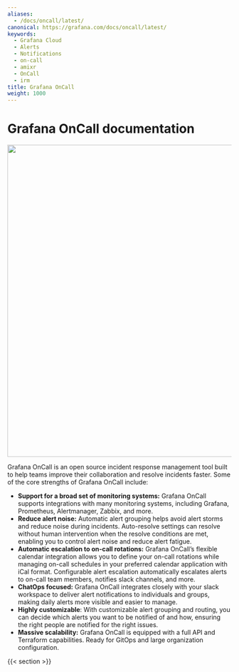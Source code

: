 ```yaml
---
aliases:
  - /docs/oncall/latest/
canonical: https://grafana.com/docs/oncall/latest/
keywords:
  - Grafana Cloud
  - Alerts
  - Notifications
  - on-call
  - amixr
  - OnCall
  - irm
title: Grafana OnCall
weight: 1000
---
```


# Grafana OnCall documentation

<img src="/static/img/docs/oncall/oncall-logo.png" class="no-shadow" width="700px">


Grafana OnCall is an open source incident response management tool built to help teams improve their collaboration and resolve incidents faster. Some of the core strengths of Grafana OnCall include:

- **Support for a broad set of monitoring systems:** Grafana OnCall supports integrations with many monitoring systems, including Grafana, Prometheus, Alertmanager, Zabbix, and more. 
- **Reduce alert noise:** Automatic alert grouping helps avoid alert storms and reduce noise during incidents. Auto-resolve settings can resolve without human intervention when the resolve conditions are met, enabling you to control alert noise and reduce alert fatigue. 
- **Automatic escalation to on-call rotations:** Grafana OnCall’s flexible calendar integration allows you to define your on-call rotations while managing on-call schedules in your preferred calendar application with iCal format. Configurable alert escalation automatically escalates alerts to on-call team members, notifies slack channels, and more. 
- **ChatOps focused:** Grafana OnCall integrates closely with your slack workspace to deliver alert notifications to individuals and groups, making daily alerts more visible and easier to manage.
- **Highly customizable**: With customizable alert grouping and routing, you can decide which alerts you want to be notified of and how, ensuring the right people are notified for the right issues. 
- **Massive scalability:** Grafana OnCall is equipped with a full API and Terraform capabilities. Ready for GitOps and large organization configuration. 


{{< section >}}
